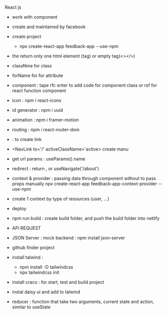 React js 
- work with component
- create and maintained by facebook
- create project 
  -  npx create-react-app feedback-app --use-npm
- the return only one html element (tag) or empty tag(<></>)
- classNme for class
- forName for for attribute

- component : tape rfc enter to add code for component class or rsf for react function component
- icon : npm i react-icons

- id generator : npm i uuid
- animation : npm i framer-motion
- routing : npm i react-router-dom
- <Link to='/'/> : to create link
- <NavLink to='/'  activeClassName='active> create manu
- get url params : useParams().name
- redirect : return <Navigate to='/notFound'/>, or useNavigate('/about')

- context & provider :  passing data through component without to pass props manually
  npx create-react-app feedback-app-context-provider --use-npm

- create 1 context by type of resources (user, ...)


- deploy 
- npm run build : create build folder, and push the build folder into netlify

- APi REQUEST
- JSON Server : mock backend : npm install json-server


- github finder project
- install talwind : 
  - npm install -D tailwindcss
  -  npx tailwindcss init
- install craco : for start, test and build project
- instal daisy ui and add to talwind
- reducer : function that take two arguments, current state and action, similar to useState
